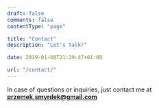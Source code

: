 ```yaml
---
draft: false
comments: false
contentType: "page"

title: "Contact"
description: "Let's talk!"

date: 2019-01-08T21:29:47+01:00

url: "/contact/"
---
```


In case of questions or inquiries, just contact me at **przemek.smyrdek@gmail.com**